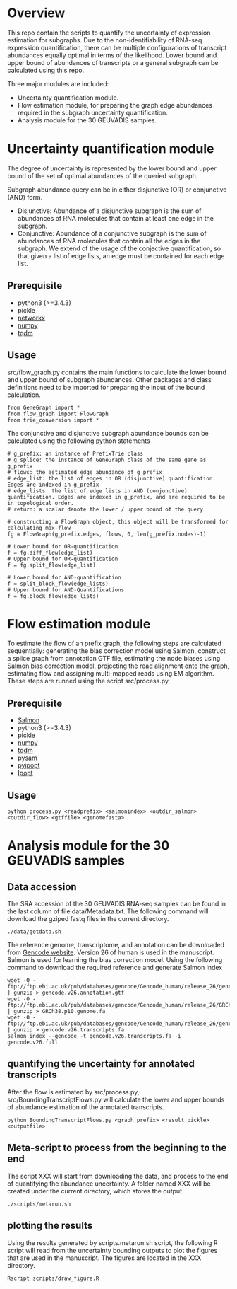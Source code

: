# Overview
This repo contain the scripts to quantify the uncertainty of expression estimation for subgraphs. Due to the non-identifiability of RNA-seq expression quantification, there can be multiple configurations of transcript abundances equally optimal in terms of the likelihood. Lower bound and upper bound of abundances of transcripts or a general subgraph can be calculated using this repo.

Three major modules are included:
+ Uncertainty quantification module.
+ Flow estimation module, for preparing the graph edge abundances required in the subgraph uncertainty quantification.
+ Analysis module for the 30 GEUVADIS samples.


# Uncertainty quantification module
The degree of uncertainty is represented by the lower bound and upper bound of the set of optimal abundances of the queried subgraph.

Subgraph abundance query can be in either disjunctive (OR) or conjunctive (AND) form. 
+ Disjunctive: Abundance of a disjunctive subgraph is the sum of abundances of RNA molecules that contain at least one edge in the subgraph. 
+ Conjunctive: Abundance of a conjunctive subgraph is the sum of abundances of RNA molecules that contain all the edges in the subgraph. We extend of the usage of the conjective quantification, so that given a list of edge lists, an edge must be contained for each edge list.

## Prerequisite
+ python3 (>=3.4.3)
+ pickle
+ [networkx](https://networkx.github.io/documentation/stable/)
+ [numpy](http://www.numpy.org/)
+ [tqdm](https://tqdm.github.io/)

## Usage
src/flow_graph.py contains the main functions to calculate the lower bound and upper bound of subgraph abundances. Other packages and class definitions need to be imported for preparing the input of the bound calculation.
```
from GeneGraph import *
from flow_graph import FlowGraph
from trie_conversion import *
```

The conjunctive and disjunctive subgraph abundance bounds can be calculated using the following python statements
```
# g_prefix: an instance of PrefixTrie class
# g_splice: the instance of GeneGraph class of the same gene as g_prefix
# flows: the estimated edge abundance of g_prefix
# edge_list: the list of edges in OR (disjunctive) quantification. Edges are indexed in g_prefix
# edge_lists: the list of edge lists in AND (conjunctive) quantification. Edges are indexed in g_prefix, and are required to be in topological order.
# return: a scalar denote the lower / upper bound of the query

# constructing a FlowGraph object, this object will be transformed for calculating max-flow
fg = FlowGraph(g_prefix.edges, flows, 0, len(g_prefix.nodes)-1)

# Lower bound for OR-quantification
f = fg.diff_flow(edge_list)
# Upper bound for OR-quantification
f = fg.split_flow(edge_list)

# Lower bound for AND-quantification
f = split_block_flow(edge_lists)
# Upper bound for AND-Quantifications
f = fg.block_flow(edge_lists)
```


# Flow estimation module
To estimate the flow of an prefix graph, the following steps are calculated sequentially: generating the bias correction model using Salmon, construct a splice graph from annotation GTF file, estimating the node biases using Salmon bias correction model, projecting the read alignment onto the graph, estimating flow and assigning multi-mapped reads using EM algorithm. These steps are runned using the script src/process.py

## Prerequisite
+ [Salmon](https://salmon.readthedocs.io/en/latest/)
+ python3 (>=3.4.3)
+ pickle
+ [numpy](http://www.numpy.org/)
+ [tqdm](https://tqdm.github.io/)
+ [pysam](https://pysam.readthedocs.io/en/latest/)
+ [pyipopt](https://github.com/xuy/pyipopt)
+ [Ipopt](https://projects.coin-or.org/Ipopt)

## Usage
```
python process.py <readprefix> <salmonindex> <outdir_salmon> <outdir_flow> <gtffile> <genomefasta>
```


# Analysis module for the 30 GEUVADIS samples

## Data accession
The SRA accession of the 30 GEUVADIS RNA-seq samples can be found in the last column of file data/Metadata.txt. The following command will download the gziped fastq files in the current directory.
```
./data/getdata.sh
```
The reference genome, transcriptome, and annotation can be downloaded from [Gencode website](https://www.gencodegenes.org/). Version 26 of human is used in the manuscript. Salmon is used for learning the bias correction model. Using the following command to download the required reference and generate Salmon index
```
wget -O - ftp://ftp.ebi.ac.uk/pub/databases/gencode/Gencode_human/release_26/gencode.v26.annotation.gtf.gz | gunzip > gencode.v26.annotation.gtf
wget -O - ftp://ftp.ebi.ac.uk/pub/databases/gencode/Gencode_human/release_26/GRCh38.p10.genome.fa.gz | gunzip > GRCh38.p10.genome.fa
wget -O - ftp://ftp.ebi.ac.uk/pub/databases/gencode/Gencode_human/release_26/gencode.v26.transcripts.fa.gz | gunzip > gencode.v26.transcripts.fa
salmon index --gencode -t gencode.v26.transcripts.fa -i gencode.v26.full
```

## quantifying the uncertainty for annotated transcripts
After the flow is estimated by src/process.py, src/BoundingTranscriptFlows.py will calculate the lower and upper bounds of abundance estimation of the annotated transcripts.
```
python BoundingTranscriptFlows.py <graph_prefix> <result_pickle> <outputfile>
```

## Meta-script to process from the beginning to the end
The script XXX will start from downloading the data, and process to the end of quantifying the abundance uncertainty. A folder named XXX will be created under the current directory, which stores the output.
```
./scripts/metarun.sh
```

## plotting the results
Using the results generated by scripts.metarun.sh script, the following R script will read from the uncertainty bounding outputs to plot the figures that are used in the manuscript. The figures are located in the XXX directory.
```
Rscript scripts/draw_figure.R
```
